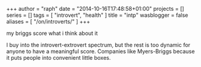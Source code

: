 +++
author = "raph"
date = "2014-10-16T17:48:58+01:00"
projects = []
series = []
tags = [ "introvert", "health" ]
title = "intp"
wasblogger = false
aliases = [ "/on/introverts/" ]
+++

my briggs score
what i think about it


I buy into the introvert-extrovert spectrum, but the rest is too dynamic for anyone to have a meaningful score. Companies like Myers-Briggs because it puts people into convenient little boxes.
